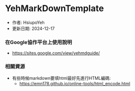 # YehMarkDownTemplate
+ 作者: HsiupoYeh
+ 更新日期: 2024-12-17

### 在Google協作平台上使用說明
+ https://sites.google.com/view/yehmdguide/

### 相關資源
+ 有些時候markdown要填html最好先進行HTML編碼:
  + https://emn178.github.io/online-tools/html_encode.html 
